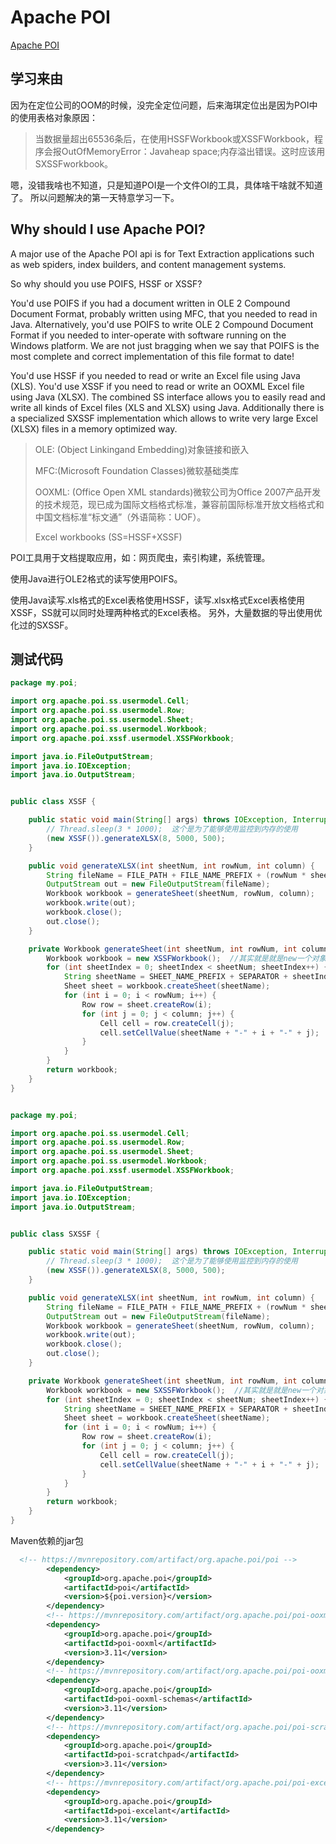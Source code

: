 # Apache POI
[Apache POI](https://poi.apache.org/)
## 学习来由
因为在定位公司的OOM的时候，没完全定位问题，后来海琪定位出是因为POI中的使用表格对象原因：
> 当数据量超出65536条后，在使用HSSFWorkbook或XSSFWorkbook，程序会报OutOfMemoryError：Javaheap space;内存溢出错误。这时应该用SXSSFworkbook。

嗯，没错我啥也不知道，只是知道POI是一个文件OI的工具，具体啥干啥就不知道了。
所以问题解决的第一天特意学习一下。

## Why should I use Apache POI?
A major use of the Apache POI api is for Text Extraction applications such as web spiders, index builders, and content management systems.

So why should you use POIFS, HSSF or XSSF?

You'd use POIFS if you had a document written in OLE 2 Compound Document Format, probably written using MFC, that you needed to read in Java. Alternatively, you'd use POIFS to write OLE 2 Compound Document Format if you needed to inter-operate with software running on the Windows platform. We are not just bragging when we say that POIFS is the most complete and correct implementation of this file format to date!

You'd use HSSF if you needed to read or write an Excel file using Java (XLS). You'd use XSSF if you need to read or write an OOXML Excel file using Java (XLSX). The combined SS interface allows you to easily read and write all kinds of Excel files (XLS and XLSX) using Java. Additionally there is a specialized SXSSF implementation which allows to write very large Excel (XLSX) files in a memory optimized way.

> OLE: (Object Linkingand Embedding)对象链接和嵌入
>
> MFC:(Microsoft Foundation Classes)微软基础类库
>
> OOXML: (Office Open XML standards)微软公司为Office 2007产品开发的技术规范，现已成为国际文档格式标准，兼容前国际标准开放文档格式和中国文档标准“标文通”（外语简称：UOF）。
>
> Excel workbooks (SS=HSSF+XSSF)

POI工具用于文档提取应用，如：网页爬虫，索引构建，系统管理。

使用Java进行OLE2格式的读写使用POIFS。

使用Java读写.xls格式的Excel表格使用HSSF，读写.xlsx格式Excel表格使用XSSF，SS就可以同时处理两种格式的Excel表格。
另外，大量数据的导出使用优化过的SXSSF。

## 测试代码
```` java
package my.poi;

import org.apache.poi.ss.usermodel.Cell;
import org.apache.poi.ss.usermodel.Row;
import org.apache.poi.ss.usermodel.Sheet;
import org.apache.poi.ss.usermodel.Workbook;
import org.apache.poi.xssf.usermodel.XSSFWorkbook;

import java.io.FileOutputStream;
import java.io.IOException;
import java.io.OutputStream;


public class XSSF {

    public static void main(String[] args) throws IOException, InterruptedException {
        // Thread.sleep(3 * 1000);  这个是为了能够使用监控到内存的使用
        (new XSSF()).generateXLSX(8, 5000, 500);
    }

    public void generateXLSX(int sheetNum, int rowNum, int column) {
        String fileName = FILE_PATH + FILE_NAME_PREFIX + (rowNum * sheetNum) + SEPARATOR + new Random().nextLong() + FILE_NAME_SUFFIX;
        OutputStream out = new FileOutputStream(fileName);
        Workbook workbook = generateSheet(sheetNum, rowNum, column);
        workbook.write(out);
        workbook.close();
        out.close();
    }

    private Workbook generateSheet(int sheetNum, int rowNum, int column) throws IOException {
        Workbook workbook = new XSSFWorkbook();  //其实就是就是new一个对象的问题@_@
        for (int sheetIndex = 0; sheetIndex < sheetNum; sheetIndex++) {
            String sheetName = SHEET_NAME_PREFIX + SEPARATOR + sheetIndex;
            Sheet sheet = workbook.createSheet(sheetName);
            for (int i = 0; i < rowNum; i++) {
                Row row = sheet.createRow(i);
                for (int j = 0; j < column; j++) {
                    Cell cell = row.createCell(j);
                    cell.setCellValue(sheetName + "-" + i + "-" + j);
                }
            }
        }
        return workbook;
    }
}


package my.poi;

import org.apache.poi.ss.usermodel.Cell;
import org.apache.poi.ss.usermodel.Row;
import org.apache.poi.ss.usermodel.Sheet;
import org.apache.poi.ss.usermodel.Workbook;
import org.apache.poi.xssf.usermodel.XSSFWorkbook;

import java.io.FileOutputStream;
import java.io.IOException;
import java.io.OutputStream;


public class SXSSF {

    public static void main(String[] args) throws IOException, InterruptedException {
        // Thread.sleep(3 * 1000);  这个是为了能够使用监控到内存的使用
        (new XSSF()).generateXLSX(8, 5000, 500);
    }

    public void generateXLSX(int sheetNum, int rowNum, int column) {
        String fileName = FILE_PATH + FILE_NAME_PREFIX + (rowNum * sheetNum) + SEPARATOR + new Random().nextLong() + FILE_NAME_SUFFIX;
        OutputStream out = new FileOutputStream(fileName);
        Workbook workbook = generateSheet(sheetNum, rowNum, column);
        workbook.write(out);
        workbook.close();
        out.close();
    }

    private Workbook generateSheet(int sheetNum, int rowNum, int column) throws IOException {
        Workbook workbook = new SXSSFWorkbook();  //其实就是就是new一个对象的问题@_@
        for (int sheetIndex = 0; sheetIndex < sheetNum; sheetIndex++) {
            String sheetName = SHEET_NAME_PREFIX + SEPARATOR + sheetIndex;
            Sheet sheet = workbook.createSheet(sheetName);
            for (int i = 0; i < rowNum; i++) {
                Row row = sheet.createRow(i);
                for (int j = 0; j < column; j++) {
                    Cell cell = row.createCell(j);
                    cell.setCellValue(sheetName + "-" + i + "-" + j);
                }
            }
        }
        return workbook;
    }
}

````
Maven依赖的jar包
```xml
  <!-- https://mvnrepository.com/artifact/org.apache.poi/poi -->
        <dependency>
            <groupId>org.apache.poi</groupId>
            <artifactId>poi</artifactId>
            <version>${poi.version}</version>
        </dependency>
        <!-- https://mvnrepository.com/artifact/org.apache.poi/poi-ooxml -->
        <dependency>
            <groupId>org.apache.poi</groupId>
            <artifactId>poi-ooxml</artifactId>
            <version>3.11</version>
        </dependency>
        <!-- https://mvnrepository.com/artifact/org.apache.poi/poi-ooxml-schemas -->
        <dependency>
            <groupId>org.apache.poi</groupId>
            <artifactId>poi-ooxml-schemas</artifactId>
            <version>3.11</version>
        </dependency>
        <!-- https://mvnrepository.com/artifact/org.apache.poi/poi-scratchpad -->
        <dependency>
            <groupId>org.apache.poi</groupId>
            <artifactId>poi-scratchpad</artifactId>
            <version>3.11</version>
        </dependency>
        <!-- https://mvnrepository.com/artifact/org.apache.poi/poi-excelant -->
        <dependency>
            <groupId>org.apache.poi</groupId>
            <artifactId>poi-excelant</artifactId>
            <version>3.11</version>
        </dependency>
```







